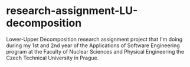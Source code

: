 # research-assignment-LU-decomposition
Lower-Upper Decomposition research assignment project that I'm doing during my 1st and 2nd year of the Applications of Software Engineering program at the Faculty of Nuclear Sciences and Physical Engineering the Czech Technical University in Prague.
